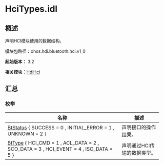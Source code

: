 # HciTypes.idl

## 概述

声明HCI模块使用的数据结构。

模块包路径：ohos.hdi.bluetooth.hci.v1_0

**起始版本：** 3.2

**相关模块：**[HdiHci](_hdi_hci.md)


## 汇总


### 枚举

| 名称 | 描述 | 
| -------- | -------- |
| [BtStatus](_hdi_hci.md#btstatus) { SUCCESS = 0 , INITIAL_ERROR = 1 , UNKNOWN = 2 } | 声明接口的操作结果。 | 
| [BtType](_hdi_hci.md#bttype) { HCI_CMD = 1 , ACL_DATA = 2 , SCO_DATA = 3 , HCI_EVENT = 4 , ISO_DATA = 5 } | 声明通过HCI传输的数据类型。 | 

